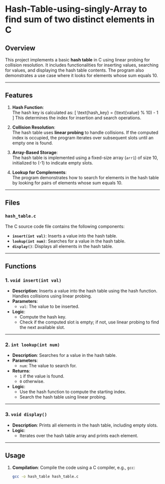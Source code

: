 # Hash-Table-using-singly-Array to find sum of two distinct elements in C

## Overview
This project implements a basic **hash table** in C using linear probing for collision resolution. It includes functionalities for inserting values, searching for values, and displaying the hash table contents. The program also demonstrates a use case where it looks for elements whose sum equals 10.

---

## Features

1. **Hash Function**:  
   The hash key is calculated as:
   \[
   \text{hash\_key} = (\text{value} \% 10) - 1
   \]
   This determines the index for insertion and search operations.

2. **Collision Resolution**:  
   The hash table uses **linear probing** to handle collisions. If the computed index is occupied, the program iterates over subsequent slots until an empty one is found.

3. **Array-Based Storage**:  
   The hash table is implemented using a fixed-size array (`arr1`) of size 10, initialized to \(-1\) to indicate empty slots.

4. **Lookup for Complements**:  
   The program demonstrates how to search for elements in the hash table by looking for pairs of elements whose sum equals 10.

---

## Files

### `hash_table.c`
The C source code file contains the following components:
- **`insert(int val)`**: Inserts a value into the hash table.
- **`lookup(int num)`**: Searches for a value in the hash table.
- **`display()`**: Displays all elements in the hash table.

---

## Functions

### 1. `void insert(int val)`
- **Description**: Inserts a value into the hash table using the hash function. Handles collisions using linear probing.
- **Parameters**: 
  - `val`: The value to be inserted.
- **Logic**:
  - Compute the hash key.
  - Check if the computed slot is empty; if not, use linear probing to find the next available slot.

---

### 2. `int lookup(int num)`
- **Description**: Searches for a value in the hash table.
- **Parameters**:
  - `num`: The value to search for.
- **Returns**:
  - `1` if the value is found.
  - `0` otherwise.
- **Logic**:
  - Use the hash function to compute the starting index.
  - Search the hash table using linear probing.

---

### 3. `void display()`
- **Description**: Prints all elements in the hash table, including empty slots.
- **Logic**:
  - Iterates over the hash table array and prints each element.

---

## Usage

1. **Compilation**: Compile the code using a C compiler, e.g., `gcc`:
   ```bash
   gcc -o hash_table hash_table.c
 
